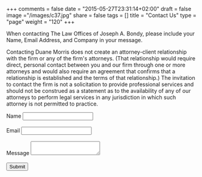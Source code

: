 +++
comments = false
date = "2015-05-27T23:31:14+02:00"
draft = false
image ="/images/c37.jpg"
share = false
tags = []
title = "Contact Us"
type = "page"
weight = "120"
+++

<div class="form-box">
  
  <p>When contacting The Law Offices of Joseph A. Bondy, please include your Name, Email Address, and Company in your message. 

Contacting Duane Morris does not create an attorney-client relationship with the firm or any of the firm's attorneys. (That relationship would require direct, personal contact between you and our firm through one or more attorneys and would also require an agreement that confirms that a relationship is established and the terms of that relationship.) The invitation to contact the firm is not a solicitation to provide professional services and should not be construed as a statement as to the availability of any of our attorneys to perform legal services in any jurisdiction in which such attorney is not permitted to practice.</p>
  
  <form action="https://api.formbucket.com/f/c2K3QTQ" method="post">
      <label for="name">Name</label>
      <input id="name" type="text" name="Name">
    <br><br> 
      <label for="email">Email</label>
      <input id="email" type="email" name="Email">
      <br><br> 
      <label for="message">Message</label>
      <textarea id="message" name="Message"></textarea>
      <br><br> 
    <input class="button-primary" type="submit" value="Submit" />

  </form>
</div>

